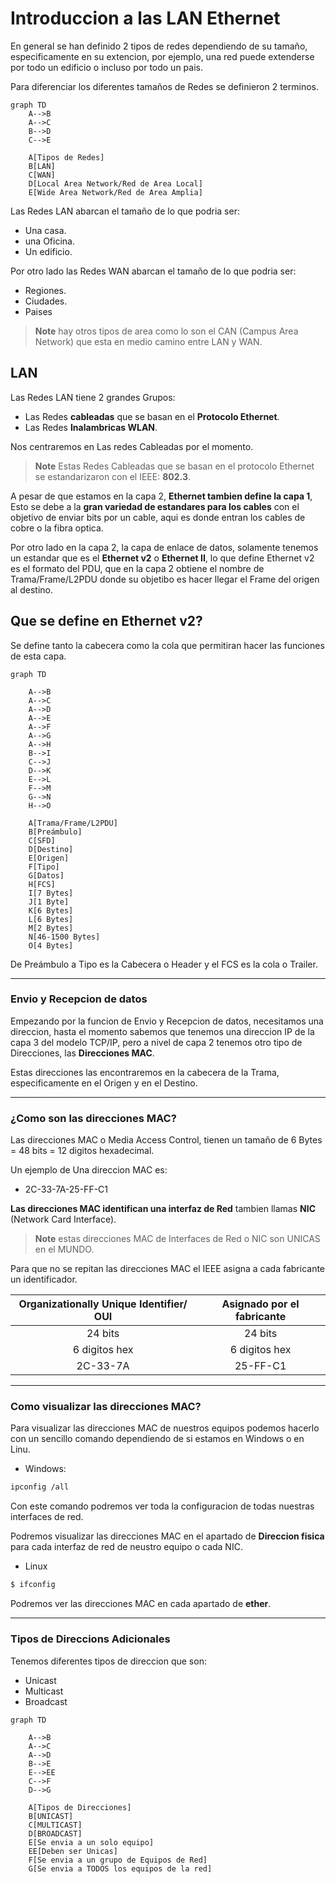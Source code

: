# Introduccion a las LAN Ethernet

En general se han definido 2 tipos de redes dependiendo de su tamaño, especificamente en su extencion, por ejemplo, una red puede extenderse por todo un edificio o incluso por todo un pais. 

Para diferenciar los diferentes tamaños de Redes se definieron 2 terminos.

```mermaid
graph TD
    A-->B
    A-->C
    B-->D
    C-->E

    A[Tipos de Redes]
    B[LAN]
    C[WAN]
    D[Local Area Network/Red de Area Local]
    E[Wide Area Network/Red de Area Amplia]
```

Las Redes LAN abarcan el tamaño de lo que podria ser:
* Una casa.
* una Oficina.
* Un edificio.

Por otro lado las Redes WAN abarcan el tamaño de lo que podria ser:
* Regiones.
* Ciudades.
* Paises


> **Note**
> hay otros tipos de area como lo son el CAN (Campus Area Network) que esta en medio camino entre LAN y WAN.

## LAN

Las Redes LAN tiene 2 grandes Grupos:
* Las Redes **cableadas** que se basan en el **Protocolo Ethernet**.
* Las Redes **Inalambricas WLAN**.

Nos centraremos en Las redes Cableadas por el momento.

> **Note**
> Estas Redes Cableadas que se basan en el protocolo Ethernet se estandarizaron con el IEEE: **802.3**.

A pesar de que estamos en la capa 2, **Ethernet tambien define la capa 1**, Esto se debe a la **gran variedad de estandares para los cables** con el objetivo de enviar bits por un cable, aqui es donde entran los cables de cobre o la fibra optica.

Por otro lado en la capa 2, la capa de enlace de datos, solamente tenemos un estandar que es el  **Ethernet v2** o **Ethernet II**, lo que define Ethernet v2 es el formato del PDU, que en la capa 2 obtiene el nombre de Trama/Frame/L2PDU donde su objetibo es hacer llegar el Frame del origen al destino.

## Que se define en Ethernet v2?

Se define tanto la cabecera como la cola que permitiran hacer las funciones de esta capa.


```mermaid
graph TD

    A-->B
    A-->C
    A-->D
    A-->E
    A-->F
    A-->G
    A-->H
    B-->I
    C-->J
    D-->K
    E-->L
    F-->M
    G-->N
    H-->O

    A[Trama/Frame/L2PDU]
    B[Preámbulo]
    C[SFD]
    D[Destino]
    E[Origen]
    F[Tipo]
    G[Datos]
    H[FCS]
    I[7 Bytes]
    J[1 Byte]
    K[6 Bytes]
    L[6 Bytes]
    M[2 Bytes]
    N[46-1500 Bytes]
    O[4 Bytes]
```

De Preámbulo a Tipo es la Cabecera o Header y el FCS es la cola o Trailer.

---

### Envio y Recepcion de datos

Empezando por la funcion de Envio y Recepcion de datos, necesitamos una direccion, hasta el momento sabemos que tenemos una direccion IP de la capa 3 del modelo TCP/IP, pero a nivel de capa 2 tenemos otro tipo de Direcciones, las **Direcciones MAC**.

Estas direcciones las encontraremos en la cabecera de la Trama, especificamente en el Origen y en el Destino.

---

### ¿Como son las direcciones MAC?

Las direcciones MAC o Media Access Control, tienen un tamaño de 6 Bytes = 48 bits = 12 digitos hexadecimal.

Un ejemplo de Una direccion MAC es:

* 2C-33-7A-25-FF-C1

**Las direcciones MAC identifican una interfaz de Red** tambien llamas **NIC** (Network Card Interface).

> **Note**
> estas direcciones MAC de Interfaces de Red o NIC son UNICAS en el MUNDO.

Para que no se repitan las direcciones MAC el IEEE asigna a cada fabricante un identificador.

| Organizationally Unique Identifier/ OUI | Asignado por el fabricante|
| :-: | :-: |
| 24 bits | 24 bits |
| 6 digitos hex| 6 digitos hex |
| 2C-33-7A | 25-FF-C1 |

---

### Como visualizar las direcciones MAC?

Para visualizar las direcciones MAC de nuestros equipos podemos hacerlo con un sencillo comando dependiendo de si estamos en Windows o en Linu.

* Windows:

```bash
ipconfig /all
```

Con este comando podremos ver toda la configuracion de todas nuestras interfaces de red.

Podremos visualizar las direcciones MAC en el apartado de **Direccion fisica** para cada interfaz de red de neustro equipo o cada NIC.

* Linux

```bash
$ ifconfig 
```
Podremos ver las direcciones MAC en cada apartado de **ether**.

---

### Tipos de Direccions Adicionales

Tenemos diferentes tipos de direccion que son:

* Unicast
* Multicast
* Broadcast

```mermaid
graph TD

    A-->B
    A-->C
    A-->D
    B-->E
    E-->EE
    C-->F
    D-->G

    A[Tipos de Direcciones]
    B[UNICAST]
    C[MULTICAST]
    D[BROADCAST]
    E[Se envia a un solo equipo]
    EE[Deben ser Unicas]
    F[Se envia a un grupo de Equipos de Red]
    G[Se envia a TODOS los equipos de la red]

```








